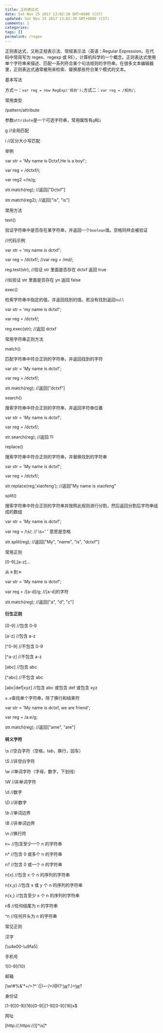 ```yaml
---
title: 正则表达式
date: Sat Nov 25 2017 13:02:30 GMT+0800 (CST)
updated: Sat Nov 25 2017 13:02:30 GMT+0800 (CST)
comments: 1
categories:
tags: []
permalink: /regex
---
```


正则表达式，又称正规表示法、常规表示法（英语：Regular Expression，在代码中常简写为 regex、regexp 或 RE），计算机科学的一个概念。正则表达式使用单个字符串来描述、匹配一系列符合某个句法规则的字符串。在很多文本编辑器里，正则表达式通常被用来检索、替换那些符合某个模式的文本。

<!-- more -->

基本写法

方式一：`var reg = new RegExp('规则');`方式二：`var reg = /规则/;`

常用类型

/pattern/attribute

参数`attribute`是一个可选字符串，常用属性有`g`和`i`

g //全局匹配

i //区分大小写匹配

举例

var str = 'My name is Dctxf,He is a boy!';

var reg = /dctxf/i;

var reg2 =/is/g;

str.match(reg); //返回["Dctxf"]

str.match(reg2); //返回["is", "is"]

常用方法

text()

验证字符串中是否存在某字符串，并返回一个`boolean`值。空格同样会被验证

//代码示例

var str = 'my name is dctxf';

var reg = /dctxf/; //var reg = /md/;

reg.test(str); //验证 str 里面是否存在 dctxf 返回 true

//如验证 str 里面是否存在 yn 返回 false

exec()

检索字符串中指定的值，并返回找到的值。若没有找到返回`null`

var str = 'my name is dctxf';

var reg = /dctxf/;

reg.exec(str); //返回 dctxf

常用字符串正则方法

match()

匹配字符串中符合正则的字符串，并返回找到的字符

var str = 'My name is dctxf';

var reg = /dctxf/;

str.match(reg); //返回["dctxf"]

search()

搜索字符串中符合正则的字符串，并返回字符串位置

var str = 'My name is dctxf';

var reg = /dctxf/;

str.search(reg); //返回 11

replace()

搜索字符串中符合正则的字符串，并替换找到的字符串

var str = 'My name is dctxf';

var reg = /dctxf/;

str.replace(reg,'xiaofeng'); //返回"My name is xiaofeng"

split()

搜索字符串中符合正则的字符串并按照此规则进行分割，然后返回分割后字符串组成的数组

var str = 'My name is dctxf';

var reg = /\s/; // \s=' ' 意思是空格

str.split(reg); //返回["My", "name", "is", "dctxf"]

常用正则

[0-9],[a-z]...

从＊到＊

var str = 'My name is dctxf';

var reg = /[a-d]/g; //[a-d]的字符

str.match(reg); //返回["a", "d", "c"]

#### 衍生正则

[0-9] //包含 0-9

[a-z] //包含 a-z

[^0-9] //不包含 0-9

[^a-z] //不包含 a-z

[abc] //包含 abc

[^abc] //不包含 abc

[abc|def|xyz] //包含 abc 或包含 def 或包含 xyz

`a.e`查找单个字符串，除了换行和结束符

var str = 'My name is dctxf, we are friend';

var reg = /a.e/g;

str.match(reg); //返回["ame", "are"]

#### 转义字符

\s //空白字符（空格，tab，换行，回车）

\S //非空白字符

\w //单词字符（字母，数字，下划线）

\W //非单词字符

\d //数字

\D //非数字

\b //单词边界

\B //非单词边界

\n //换行符

<!--下面的n代表任意字符串,x,y代表数字-->

n+ //包含至少一个 n 的字符串

n\* //包含 0 或多个 n 的字符串

n? //包含 0 或一个 n 的字符串

n{x} //包含 x 个 n 的序列的字符串

n{x,y} //包含 x 或 y 个 n 的序列的字符串

n{x,} //包含至少 x 个 n 的序列的字符串

n\$ //任何结尾为 n 的字符串

^n //任何开头为 n 的字符串

常见正则

汉字

[\u4e00-\u9fa5]

手机号

1[0-9]{10}

邮箱

[\w!#$%&'*+/=?^_`{|}~-]+(?:\.[\w!#$%&'*+/=?^_`{|}~-]+)_@(?:[\w](?:[\w-]_[\w])?\.)+[\w](?:[\w-]*[\w])?

身份证

[1-9][0-9]{16}[0-9]|[1-9][0-9]{16}x\$

网址

[http://,https://][^\s]\*
